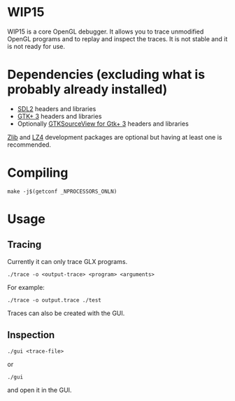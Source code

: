 # WIP15
WIP15 is a core OpenGL debugger. It allows you to trace unmodified OpenGL programs and to replay and inspect the traces. It is not stable and it is not ready for use.

# Dependencies (excluding what is probably already installed)
- [SDL2](https://libsdl.org) headers and libraries
- [GTK+ 3](http://www.gtk.org) headers and libraries
- Optionally [GTKSourceView for Gtk+ 3](https://wiki.gnome.org/Projects/GtkSourceView/) headers and libraries

[Zlib](http://zlib.net) and [LZ4](http://www.lz4.org) development packages are optional but having at least one is recommended.

# Compiling
```shell
make -j$(getconf _NPROCESSORS_ONLN)
```

# Usage
## Tracing
Currently it can only trace GLX programs.
```shell
./trace -o <output-trace> <program> <arguments>
```
For example:
```shell
./trace -o output.trace ./test
```
Traces can also be created with the GUI.

## Inspection
```shell
./gui <trace-file>
```
or
```shell
./gui
```
and open it in the GUI.
